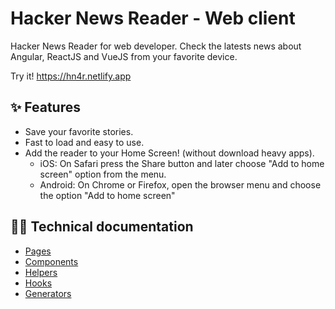 # Hacker News Reader - Web client

Hacker News Reader for web developer. Check the latests news about Angular, ReactJS and VueJS from your favorite device. 

Try it! https://hn4r.netlify.app

## ✨ Features
* Save your favorite stories.
* Fast to load and easy to use.
* Add the reader to your Home Screen! (without download heavy apps). 
  * iOS: On Safari press the Share button and later choose "Add to home screen" option from the menu.
  * Android: On Chrome or Firefox, open the browser menu and choose the option "Add to home screen"

## 👩‍💻 Technical documentation

* [Pages](docs/pages.md)
* [Components](docs/components.md)
* [Helpers](docs/helpers.md)
* [Hooks](docs/hooks.md) 
* [Generators](docs/generators.md) 